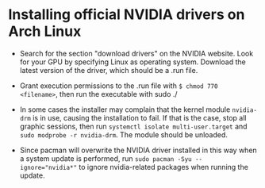# Installing official NVIDIA drivers on Arch Linux

- Search for the section "download drivers" on the NVIDIA website. Look for your GPU by specifying Linux as operating system. Download the latest version of the driver, which should be a .run file.

- Grant execution permissions to the .run file with `$ chmod 770 <filename>`, then run the executable with sudo ./<filename>

- In some cases the installer may complain that the kernel module `nvidia-drm` is in use, causing the installation to fail. If that is the case, stop all graphic sessions, then run `systemctl isolate multi-user.target` and `sudo modprobe -r nvidia-drm`. The module should be unloaded.

- Since pacman will overwrite the NVIDIA driver installed in this way when a system update is performed, run `sudo pacman -Syu --ignore="nvidia*"` to ignore nvidia-related packages when running the update.
